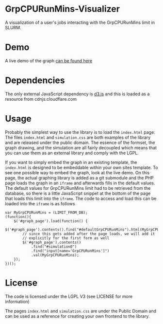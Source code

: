 GrpCPURunMins-Visualizer
========================

A visualization of a user's jobs interacting with the GrpCPURunMins limit in SLURM.

Demo
====

A live demo of the graph [can be found here](https://marylou.byu.edu/simulation/grpcpurunmins.php)

Dependencies
============

The only external JavaScript dependency is [d3.js](http://d3js.org/) and this is 
loaded as a resource from cdnjs.cloudflare.com

Usage
============

Probably the simplest way to use the library is to load the `index.html` page.
The files `index.html` and `simulation.css` are both examples of the 
library and are released under the public domain. The essence of 
the formset, the graph drawing, and the simulation are all fairly decoupled which
means that you can use them as an external library and comply with the LGPL.

If you want to simply embed the graph in an existing template, the `index.html` is 
designed to be embeddable within your own sites template. To see one 
possible way to embed the graph, look at the live demo. On this page, the actual
graphing library is added as a git submodule and the PHP page loads the graph 
in an `iframe` and afterwards fills in the default values. The default values for 
GrpCPURunMins limit had to be retrieved from the database, so there is a little 
JavaScript snippet at the bottom of the page that loads this limit into the `iframe`.
The code to access and load this can be loaded into the `iframe` is as follows

    var MyGrpCPURunMins = (LIMIT_FROM_DB);
    (function(){
        $('#graph_page').load(function() {
            $('#graph_page').contents().find("#defaultGrpCPURunMins").html(MyGrpCPURunMins);
            // since this gets added after the page loads, we will add it 
            // explicitly for the first form as well
            $('#graph_page').contents()
                .find("#simulation0")
                .find("input[name='GrpCPURunMins']")
                .val(MyGrpCPURunMins);
        });
    })();

License
=======

The code is licensed under the LGPL V3 (see LICENSE for more information)

The pages `index.html` and `simulation.css` are under the Public Domain and can
be used as a reference for creating your own frontend to the library.